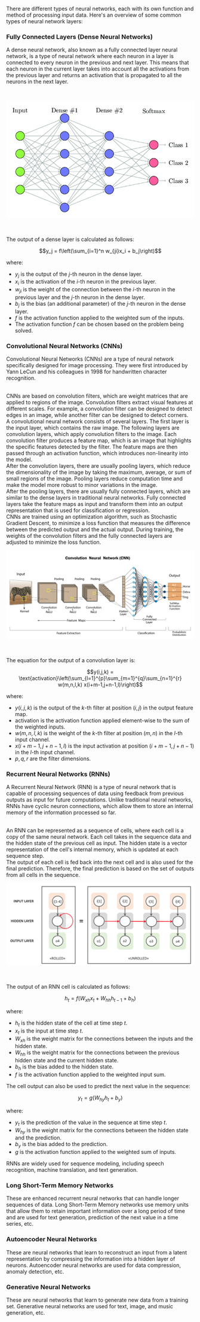 There are different types of neural networks, each with its own function and method of processing input data. Here's an overview of some common types of neural network layers:

### Fully Connected Layers (Dense Neural Networks)

A dense neural network, also known as a fully connected layer neural network, is a type of neural network where each neuron in a layer is connected to every neuron in the previous and next layer. This means that each neuron in the current layer takes into account all the activations from the previous layer and returns an activation that is propagated to all the neurons in the next layer.

 <br />

![Screenshot](img/dense.png)

 <br />

The output of a dense layer is calculated as follows:


$$y_j = f\left(\sum_{i=1}^n w_{ji}x_i + b_j\right)$$

where:

- $y_j$ is the output of the $j$-th neuron in the dense layer.
- $x_i$ is the activation of the $i$-th neuron in the previous layer.
- $w_{ji}$ is the weight of the connection between the $i$-th neuron in the previous layer and the $j$-th neuron in the dense layer.
- $b_j$ is the bias (an additional parameter) of the $j$-th neuron in the dense layer.
- $f$ is the activation function applied to the weighted sum of the inputs.
- The activation function $f$ can be chosen based on the problem being solved.

### Convolutional Neural Networks (CNNs)

Convolutional Neural Networks (CNNs) are a type of neural network specifically designed for image processing. They were first introduced by Yann LeCun and his colleagues in 1998 for handwritten character recognition.

<br />
CNNs are based on convolution filters, which are weight matrices that are applied to regions of the image. Convolution filters extract visual features at different scales. For example, a convolution filter can be designed to detect edges in an image, while another filter can be designed to detect corners.

<br />
A convolutional neural network consists of several layers. The first layer is the input layer, which contains the raw image. The following layers are convolution layers, which apply convolution filters to the image. Each convolution filter produces a feature map, which is an image that highlights the specific features detected by the filter. The feature maps are then passed through an activation function, which introduces non-linearity into the model.

<br />
After the convolution layers, there are usually pooling layers, which reduce the dimensionality of the image by taking the maximum, average, or sum of small regions of the image. Pooling layers reduce computation time and make the model more robust to minor variations in the image.

<br />
After the pooling layers, there are usually fully connected layers, which are similar to the dense layers in traditional neural networks. Fully connected layers take the feature maps as input and transform them into an output representation that is used for classification or regression.

<br />
CNNs are trained using an optimization algorithm, such as Stochastic Gradient Descent, to minimize a loss function that measures the difference between the predicted output and the actual output. During training, the weights of the convolution filters and the fully connected layers are adjusted to minimize the loss function.

<br />

![Screenshot](img/cnn.png)

 <br />

The equation for the output of a convolution layer is:


$$y(i,j,k) = \text{activation}\left(\sum_{l=1}^{p}\sum_{m=1}^{q}\sum_{n=1}^{r} w(m,n,l,k) x(i+m-1,j+n-1,l)\right)$$

where:

- $y(i,j,k)$ is the output of the $k$-th filter at position $(i,j)$ in the output feature map.
- $\text{activation}$ is the activation function applied element-wise to the sum of the weighted inputs.
- $w(m,n,l,k)$ is the weight of the $k$-th filter at position $(m,n)$ in the $l$-th input channel.
- $x(i+m-1,j+n-1,l)$ is the input activation at position $(i+m-1,j+n-1)$ in the $l$-th input channel.
- $p,q,r$ are the filter dimensions.

### Recurrent Neural Networks (RNNs)

A Recurrent Neural Network (RNN) is a type of neural network that is capable of processing sequences of data using feedback from previous outputs as input for future computations. Unlike traditional neural networks, RNNs have cyclic neuron connections, which allow them to store an internal memory of the information processed so far.

<br />
An RNN can be represented as a sequence of cells, where each cell is a copy of the same neural network. Each cell takes in the sequence data and the hidden state of the previous cell as input. The hidden state is a vector representation of the cell's internal memory, which is updated at each sequence step.

<br />
The output of each cell is fed back into the next cell and is also used for the final prediction. Therefore, the final prediction is based on the set of outputs from all cells in the sequence.

 <br />

![Screenshot](img/rnn.png)

 <br />

The output of an RNN cell is calculated as follows:

$$ h_t = f(W_{xh}x_t + W_{hh}h_{t-1} + b_h) $$

where:

- $h_t$ is the hidden state of the cell at time step $t$.
- $x_t$ is the input at time step $t$.
- $W_{xh}$ is the weight matrix for the connections between the inputs and the hidden state.
- $W_{hh}$ is the weight matrix for the connections between the previous hidden state and the current hidden state.
- $b_h$ is the bias added to the hidden state.
- $f$ is the activation function applied to the weighted input sum.

The cell output can also be used to predict the next value in the sequence:

$$ y_t = g(W_{hy}h_t + b_y) $$

where:

- $y_t$ is the prediction of the value in the sequence at time step $t$.
- $W_{hy}$ is the weight matrix for the connections between the hidden state and the prediction.
- $b_y$ is the bias added to the prediction.
- $g$ is the activation function applied to the weighted sum of inputs.

RNNs are widely used for sequence modeling, including speech recognition, machine translation, and text generation.


### Long Short-Term Memory Networks

These are enhanced recurrent neural networks that can handle longer sequences of data. Long Short-Term Memory networks use memory units that allow them to retain important information over a long period of time and are used for text generation, prediction of the next value in a time series, etc.

### Autoencoder Neural Networks

These are neural networks that learn to reconstruct an input from a latent representation by compressing the information into a hidden layer of neurons. Autoencoder neural networks are used for data compression, anomaly detection, etc.

### Generative Neural Networks

These are neural networks that learn to generate new data from a training set. Generative neural networks are used for text, image, and music generation, etc.